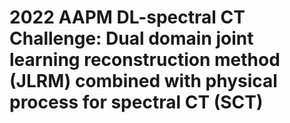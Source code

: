 # 2022 AAPM DL-spectral CT Challenge: Dual domain joint learning reconstruction method (JLRM) combined with physical process for spectral CT (SCT)
